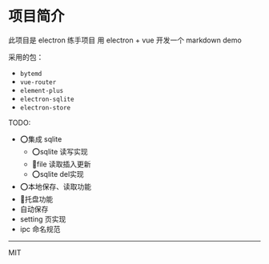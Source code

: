 # 项目简介

此项目是 electron 练手项目
用 electron + vue 开发一个 markdown demo

采用的包：
- `bytemd`
- `vue-router`
- `element-plus`
- `electron-sqlite`
- `electron-store`


TODO:
- ⭕集成 sqlite
    - ⭕sqlite 读写实现
    - 🚧file 读取插入更新
    - ⭕sqlite del实现
- ⭕本地保存、读取功能
- 🚧托盘功能
- 自动保存
- setting 页实现
- ipc 命名规范

---
MIT